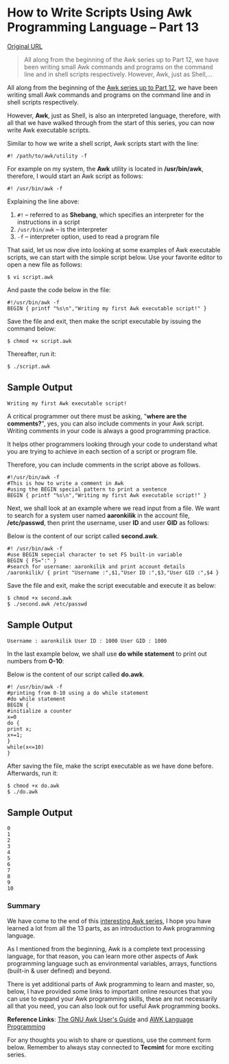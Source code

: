# How to Write Scripts Using Awk Programming Language – Part 13

[Original URL](http://www.tecmint.com/write-shell-scripts-in-awk-programming/)

> All along from the beginning of the Awk series up to Part 12, we have been writing small Awk commands and programs on the command line and in shell scripts respectively. However, Awk, just as Shell,...

All along from the beginning of the [Awk series up to Part 12](http://tecmint.com/category/awk-command/), we have been writing small Awk commands and programs on the command line and in shell scripts respectively.

However, **Awk**, just as Shell, is also an interpreted language, therefore, with all that we have walked through from the start of this series, you can now write Awk executable scripts.

Similar to how we write a shell script, Awk scripts start with the line:

```
#! /path/to/awk/utility -f 
```

For example on my system, the **Awk** utility is located in **/usr/bin/awk**, therefore, I would start an Awk script as follows:

```
#! /usr/bin/awk -f 
```

Explaining the line above:

1. `#!` – referred to as **Shebang**, which specifies an interpreter for the instructions in a script
2. `/usr/bin/awk` – is the interpreter
3. `-f` – interpreter option, used to read a program file

That said, let us now dive into looking at some examples of Awk executable scripts, we can start with the simple script below. Use your favorite editor to open a new file as follows:

```
$ vi script.awk
```

And paste the code below in the file:

```
#!/usr/bin/awk -f 
BEGIN { printf "%s\n","Writing my first Awk executable script!" }
```

Save the file and exit, then make the script executable by issuing the command below:

```
$ chmod +x script.awk
```

Thereafter, run it:

```
$ ./script.awk
```

## Sample Output

```
Writing my first Awk executable script!
```

A critical programmer out there must be asking, "**where are the comments?**", yes, you can also include comments in your Awk script. Writing comments in your code is always a good programming practice.

It helps other programmers looking through your code to understand what you are trying to achieve in each section of a script or program file.

Therefore, you can include comments in the script above as follows.

```
#!/usr/bin/awk -f 
#This is how to write a comment in Awk
#using the BEGIN special pattern to print a sentence 
BEGIN { printf "%s\n","Writing my first Awk executable script!" }
```

Next, we shall look at an example where we read input from a file. We want to search for a system user named **aaronkilik** in the account file, **/etc/passwd**, then print the username, user **ID** and user **GID** as follows:

Below is the content of our script called **second.awk**.

```
#! /usr/bin/awk -f 
#use BEGIN sepecial character to set FS built-in variable
BEGIN { FS=":" }
#search for username: aaronkilik and print account details 
/aaronkilik/ { print "Username :",$1,"User ID :",$3,"User GID :",$4 }
```

Save the file and exit, make the script executable and execute it as below:

```
$ chmod +x second.awk
$ ./second.awk /etc/passwd
```

## Sample Output

```
Username : aaronkilik User ID : 1000 User GID : 1000
```

In the last example below, we shall use **do while statement** to print out numbers from **0-10**:

Below is the content of our script called **do.awk**.

```
#! /usr/bin/awk -f 
#printing from 0-10 using a do while statement 
#do while statement 
BEGIN {
#initialize a counter
x=0
do {
print x;
x+=1;
}
while(x<=10)
}
```

After saving the file, make the script executable as we have done before. Afterwards, run it:

```
$ chmod +x do.awk
$ ./do.awk
```

## Sample Output

```
0
1
2
3
4
5
6
7
8
9
10
```

### Summary

We have come to the end of this [interesting Awk series](http://tecmint.com/category/awk-command/), I hope you have learned a lot from all the 13 parts, as an introduction to Awk programming language.

As I mentioned from the beginning, Awk is a complete text processing language, for that reason, you can learn more other aspects of Awk programming language such as environmental variables, arrays, functions (built-in & user defined) and beyond.

There is yet additional parts of Awk programming to learn and master, so, below, I have provided some links to important online resources that you can use to expand your Awk programming skills, these are not necessarily all that you need, you can also look out for useful Awk programming books.

**Reference Links**: [The GNU Awk User's Guide](https://www.gnu.org/software/gawk/manual/gawk.html) and [AWK Language Programming](https://www.chemie.fu-berlin.de/chemnet/use/info/gawk/gawk_toc.html)

For any thoughts you wish to share or questions, use the comment form below. Remember to always stay connected to **Tecmint** for more exciting series.
